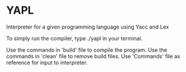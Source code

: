 # YAPL
Interpreter for a given programming language using Yacc and Lex

To simply run the compiler, type ./yapl in your terminal.

Use the commands in 'build' file to compile the program.
Use the commands in 'clean' file to remove build files.
Use 'Commands' file as reference for input to interpreter.
